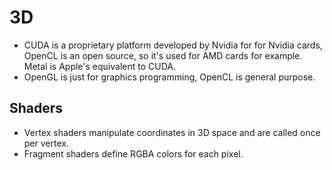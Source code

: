 # 3D

- CUDA is a proprietary platform developed by Nvidia for for Nvidia cards, OpenCL is an open source, so it's used for AMD cards for example. Metal is Apple's equivalent to CUDA.
- OpenGL is just for graphics programming, OpenCL is general purpose.

## Shaders

- Vertex shaders manipulate coordinates in 3D space and are called once per vertex.
- Fragment shaders define RGBA colors for each pixel.